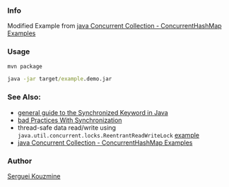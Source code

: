 ### Info

Modified Example from [java Concurrent Collection - ConcurrentHashMap Examples](https://www.codejava.net/java-core/concurrency/java-concurrent-collection-concurrenthashmap-examples)


### Usage

```cmd
mvn package
```
```cmd
java -jar target/example.demo.jar
```

### See Also:

  * [general guide to the Synchronized Keyword in Java](https://www.baeldung.com/java-synchronized)
  * [bad Practices With Synchronization](https://www.baeldung.com/java-synchronization-bad-practices)
  * thread-safe data read/write using `java.util.concurrent.locks.ReentrantReadWriteLock` [example](http://www.java2s.com/Tutorials/Java/Java_Thread_How_to/Lock/Use_ReentrantReadWriteLock.htm)
  * [java Concurrent Collection - ConcurrentHashMap Examples](https://www.codejava.net/java-core/concurrency/java-concurrent-collection-concurrenthashmap-examples)


### Author
[Serguei Kouzmine](kouzmine_serguei@yahoo.com)

